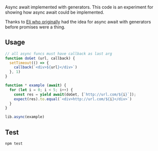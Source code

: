 Async await implemented with generators. This code is an experiment for showing how async await could be implemented.

Thanks to [Eli who originally](https://github.com/eligrey/async.js) had the idea for async await with generators before promises were a thing.

## Usage

```js
// all async funcs must have callback as last arg
function doGet (url, callback) {
  setTimeout(() => {
    callback(`<div>${url}</div>`)
  }, 1)
}

function * example (await) {
  for (let i = 0; i < 5; i++) {
    const res = yield await(doGet, [`http://url.com/${i}`]);
    expect(res).to.equal(`<div>http://url.com/${i}</div>`)
  }
}

lib.async(example)
```

## Test 

    npm test
